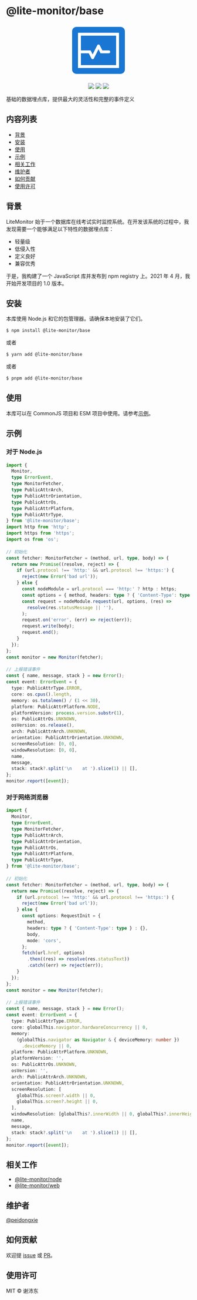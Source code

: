 # @lite-monitor/base

<p align="center">
  <img src="https://raw.githubusercontent.com/peidongxie/lite-monitor/main/packages/frontend/public/logo.png">
</p>
<p align="center">
  <img src="https://img.shields.io/github/license/peidongxie/lite-monitor" />
  <img src="https://img.shields.io/github/package-json/v/peidongxie/lite-monitor" />
  <img src="https://img.shields.io/npm/v/@lite-monitor/base" />
</p>

基础的数据埋点库，提供最大的灵活性和完整的事件定义

## 内容列表

- [背景](#背景)
- [安装](#安装)
- [使用](#使用)
- [示例](#示例)
- [相关工作](#相关工作)
- [维护者](#维护者)
- [如何贡献](#如何贡献)
- [使用许可](#使用许可)

## 背景

LiteMonitor 始于一个数据库在线考试实时监控系统。在开发该系统的过程中，我发现需要一个能够满足以下特性的数据埋点库：

- 轻量级
- 低侵入性
- 定义良好
- 兼容优秀

于是，我构建了一个 JavaScript 库并发布到 npm registry 上。2021 年 4 月，我开始开发项目的 1.0 版本。

## 安装

本库使用 Node.js 和它的包管理器。请确保本地安装了它们。

```sh
$ npm install @lite-monitor/base
```

或者

```sh
$ yarn add @lite-monitor/base
```

或者

```sh
$ pnpm add @lite-monitor/base
```

## 使用

本库可以在 CommonJS 项目和 ESM 项目中使用。请参考[示例](#示例)。

## 示例

### 对于 Node.js

```typescript
import {
  Monitor,
  type ErrorEvent,
  type MonitorFetcher,
  type PublicAttrArch,
  type PublicAttrOrientation,
  type PublicAttrOs,
  type PublicAttrPlatform,
  type PublicAttrType,
} from '@lite-monitor/base';
import http from 'http';
import https from 'https';
import os from 'os';

// 初始化
const fetcher: MonitorFetcher = (method, url, type, body) => {
  return new Promise((resolve, reject) => {
    if (url.protocol !== 'http:' && url.protocol !== 'https:') {
      reject(new Error('bad url'));
    } else {
      const nodeModule = url.protocol === 'http:' ? http : https;
      const options = { method, headers: type ? { 'Content-Type': type } : {} };
      const request = nodeModule.request(url, options, (res) =>
        resolve(res.statusMessage || ''),
      );
      request.on('error', (err) => reject(err));
      request.write(body);
      request.end();
    }
  });
};
const monitor = new Monitor(fetcher);

// 上报错误事件
const { name, message, stack } = new Error();
const event: ErrorEvent = {
  type: PublicAttrType.ERROR,
  core: os.cpus().length,
  memory: os.totalmem() / (1 << 30),
  platform: PublicAttrPlatform.NODE,
  platformVersion: process.version.substr(1),
  os: PublicAttrOs.UNKNOWN,
  osVersion: os.release(),
  arch: PublicAttrArch.UNKNOWN,
  orientation: PublicAttrOrientation.UNKNOWN,
  screenResolution: [0, 0],
  windowResolution: [0, 0],
  name,
  message,
  stack: stack?.split('\n    at ').slice(1) || [],
};
monitor.report([event]);
```

### 对于网络浏览器

```typescript
import {
  Monitor,
  type ErrorEvent,
  type MonitorFetcher,
  type PublicAttrArch,
  type PublicAttrOrientation,
  type PublicAttrOs,
  type PublicAttrPlatform,
  type PublicAttrType,
} from '@lite-monitor/base';

// 初始化
const fetcher: MonitorFetcher = (method, url, type, body) => {
  return new Promise((resolve, reject) => {
    if (url.protocol !== 'http:' && url.protocol !== 'https:') {
      reject(new Error('bad url'));
    } else {
      const options: RequestInit = {
        method,
        headers: type ? { 'Content-Type': type } : {},
        body,
        mode: 'cors',
      };
      fetch(url.href, options)
        .then((res) => resolve(res.statusText))
        .catch((err) => reject(err));
    }
  });
};
const monitor = new Monitor(fetcher);

// 上报错误事件
const { name, message, stack } = new Error();
const event: ErrorEvent = {
  type: PublicAttrType.ERROR,
  core: globalThis.navigator.hardwareConcurrency || 0,
  memory:
    (globalThis.navigator as Navigator & { deviceMemory: number })
      .deviceMemory || 0,
  platform: PublicAttrPlatform.UNKNOWN,
  platformVersion: '',
  os: PublicAttrOs.UNKNOWN,
  osVersion: '',
  arch: PublicAttrArch.UNKNOWN,
  orientation: PublicAttrOrientation.UNKNOWN,
  screenResolution: [
    globalThis.screen?.width || 0,
    globalThis.screen?.height || 0,
  ],
  windowResolution: [globalThis?.innerWidth || 0, globalThis?.innerHeight || 0],
  name,
  message,
  stack: stack?.split('\n    at ').slice(1) || [],
};
monitor.report([event]);
```

## 相关工作

- [@lite-monitor/node](https://github.com/peidongxie/lite-monitor/tree/main/packages/lite-monitor-node)
- [@lite-monitor/web](https://github.com/peidongxie/lite-monitor/tree/main/packages/lite-monitor-web)

## 维护者

[@peidongxie](https://github.com/peidongxie)

## 如何贡献

欢迎提 [issue](https://github.com/peidongxie/lite-monitor/issues/new) 或 [PR](https://github.com/peidongxie/lite-monitor/compare)。

## 使用许可

MIT © 谢沛东
